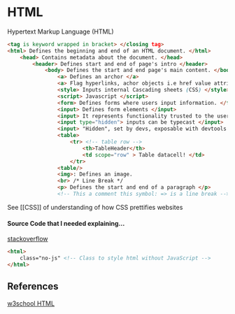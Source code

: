 # HTML 

Hypertext Markup Language (HTML)
```html
<tag is keyword wrapped in bracket> </closing tag>
<html> Defines the beginning and end of an HTML document. </html>
	<head> Contains metadata about the document. </head>
		<header> Defines start and end of page's intro </header>
			<body> Defines the start and end page's main content. </body>
				<a> Defines an archor </a>
				<a> Flag hyperlinks, achor objects i.e href value attributes </a>
                <style> Inputs internal Cascading sheets (CSS) </style>
                <script> Javascript </script>
				<form> Defines forms where users input information. </form>
                <input> Defines form elements </input>
                <input> It represents functionality trusted to the user </input>
                <input type="hidden"> inputs can be typecast </input>
				<input> "Hidden", set by devs, exposable with devtools </input>
				<table>
					<tr> <!-- table row -->
						<th>TableHeader</th>
						<td scope="row" > Table datacell! </td>
					</tr>
				<table/>
				<img>: Defines an image.
				<br> /* Line Break */
				<p> Defines the start and end of a paragraph </p>
				<!-- This a comment this symbol: => is a line break -->		                    
```

See [[CSS]] of understanding of how CSS prettifies websites 

#### Source Code that I needed explaining...

[stackoverflow](https://stackoverflow.com/questions/6724515/what-is-the-purpose-of-the-html-no-js-class)
```html
<html>
	class="no-js" <!-- Class to style html without JavaScript -->
</html>
```

## References

[w3school HTML](https://www.w3schools.com/html/default.asp)